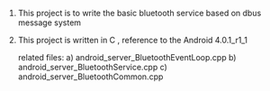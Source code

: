 1. This project is to write the basic bluetooth service based on dbus message system
2. This project is written in C , reference to the Android 4.0.1_r1_1 
   
   related files:
   a) android_server_BluetoothEventLoop.cpp
   b) android_server_BluetoothService.cpp
   c) android_server_BluetoothCommon.cpp
